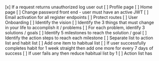 [x] If a request returns unauthorized log user out
[ ] Profile page
[ ] Home page
[ ] Change password front end - user must have an active JWT
[ ] Email activation for all register endpoints
[ ] Protect routes
[ ] User Onboarding
  [ ] Identify the vision
  [ ] Identify the 3 things that must change in your life to accomplish it / problems
  [ ] For each problem, identify 3 solutions / goals
  [ ] Identify 5 milestones to reach the solution / goal
  [ ] Identify the action steps to reach each milestone
  [ ] Separate list to action list and habit list
    [ ] Add one item to habitual list
    [ ] If user successfully completes habit for 1 week straight then add one more for every 7 days of success
    [ ] If user fails any then reduce habitual list by 1
  [ ] Action list has 
